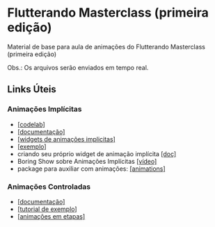 # Flutterando Masterclass (primeira edição)
Material de base para aula de animações do Flutterando Masterclass (primeira edição)

Obs.: Os arquivos serão enviados em tempo real.

## Links Úteis
### Animações Implícitas
 - [[codelab]](https://docs.flutter.dev/codelabs/implicit-animations)
 - [[documentação]](https://docs.flutter.dev/development/ui/animations/implicit-animations)
 - [[widgets de animações implicitas]](https://docs.flutter.dev/development/ui/widgets/animation)
 - [[exemplo]](https://docs.flutter.dev/cookbook/animation/animated-container)
 - criando seu próprio widget de animação implícita [[doc]](https://api.flutter.dev/flutter/widgets/AnimatedWidget-class.html)
 - Boring Show sobre Animações Implícitas [[vídeo]](https://youtu.be/8ehlWchLVlQ)
 - package para auxiliar com animações: [[animations]](https://pub.dev/packages/animations)
### Animações Controladas
 - [[documentação]](https://docs.flutter.dev/codelabs/explicit-animations)
 - [[tutorial de exemplo]](https://docs.flutter.dev/development/ui/animations/tutorial)
 - [[animações em etapas]](https://docs.flutter.dev/development/ui/animations/staggered-animations)